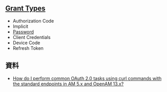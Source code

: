 ## [Grant Types](https://oauth.net/2/grant-types/)

- Authorization Code
- Implicit
- [Password](ropc.md)
- Client Credentials
- Device Code
- Refresh Token



## 資料

- [How do I perform common OAuth 2.0 tasks using curl commands with the standard endpoints in AM 5.x and OpenAM 13.x?](https://backstage.forgerock.com/knowledge/kb/article/a45882528)